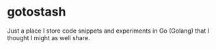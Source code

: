# gotostash
Just a place I store code snippets and experiments in Go (Golang) that I thought I might as well share.
